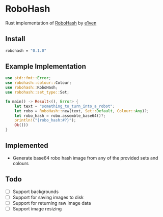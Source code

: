 # RoboHash
Rust implementation of [RoboHash](https://github.com/e1ven/Robohash/) by [e1ven](https://github.com/e1ven)

## Install
```bash
robohash = "0.1.0"
```

## Example Implementation

```rust
use std::fmt::Error;
use robohash::colour::Colour;
use robohash::RoboHash;
use robohash::set_type::Set;

fn main() -> Result<(), Error> {
    let text = "something_to_turn_into_a_robot";
    let robo = RoboHash::new(text, Set::Default, Colour::Any)?;
    let robo_hash = robo.assemble_base64()?;
    println!("{robo_hash:#?}");
    Ok(())
}
```

## Implemented
- Generate base64 robo hash image from any of the provided sets and colours

## Todo
- [ ] Support backgrounds
- [ ] Support for saving images to disk
- [ ] Support for returning raw image data
- [ ] Support image resizing